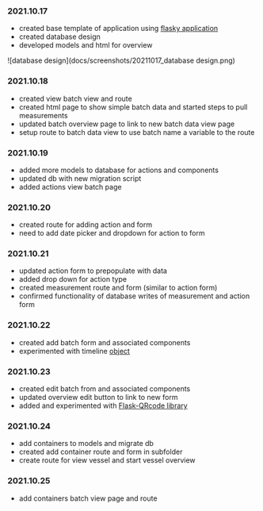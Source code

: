 ### **2021.10.17** ###
* created base template of application using [flasky application](https://github.com/miguelgrinberg/flasky)
* created database design 
* developed models and html for overview

![database design](docs/screenshots/20211017_database design.png)

### **2021.10.18** ###
* created view batch view and route
* created html page to show simple batch data and started steps to pull measurements
* updated batch overview page to link to new batch data view page
* setup route to batch data view to use batch name a variable to the route

### **2021.10.19** ###
* added more models to database for actions and components
* updated db with new migration script
* added actions view batch page

### **2021.10.20** ###
* created route for adding action and form
* need to add date picker and dropdown for action to form

### **2021.10.21** ###
* updated action form to prepopulate with data
* added drop down for action type
* created measurement route and form (similar to action form)
* confirmed functionality of database writes of measurement and action form

### **2021.10.22** ###
* created add batch form and associated components
* experimented with timeline [object](https://bbbootstrap.com/snippets/basic-timeline-for-users-without-avatar-37843493)

### **2021.10.23** ###
* created edit batch from and associated components 
* updated overview edit button to link to new form
* added and experimented with [Flask-QRcode library](https://marcoagner.github.io/Flask-QRcode/)

### **2021.10.24** ###
* add containers to models and migrate db
* created add container route and form in subfolder
* create route for view vessel and start vessel overview

### **2021.10.25** ###
* add containers batch view page and route